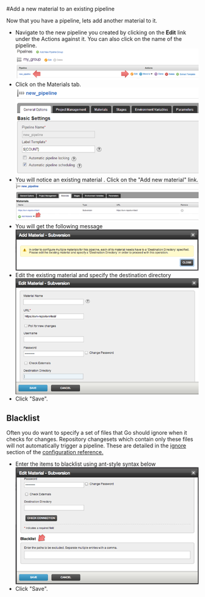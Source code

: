 #Add a new material to an existing pipeline

Now that you have a pipeline, lets add another material to it.

-   Navigate to the new pipeline you created by clicking on the **Edit** link under the Actions against it. You can also click on the name of the pipeline.
![](../resources/images/edit_pipeline_link.png)
-   Click on the Materials tab.
![](../resources/images/pipeline_general_options.png)
-   You will notice an existing material . Click on the "Add new material" link.
![](../resources/images/add_new_material.png)
-   You will get the following message
![](../resources/images/define_destination_folder.png)
-   Edit the existing material and specify the destination directory
![](../resources/images/edit_material.png)
-   Click "Save".

## Blacklist 

Often you do want to specify a set of files that Go should ignore when it checks for changes. Repository changesets which contain only these files will not automatically trigger a pipeline. These are detailed in the [ignore](configuration_reference.md#ignore) section of the [configuration reference.](configuration_reference.md)

-   Enter the items to blacklist using ant-style syntax below
![](../resources/images/edit_material_blacklist.png)
-   Click "Save".